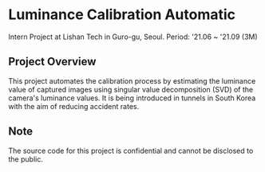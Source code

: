 # Luminance Calibration Automatic
Intern Project at Lishan Tech in Guro-gu, Seoul.
Period: '21.06 ~ '21.09 (3M)

## Project Overview
This project automates the calibration process by estimating the luminance value of captured images using singular value decomposition (SVD) of the camera's luminance values. It is being introduced in tunnels in South Korea with the aim of reducing accident rates.

## Note
The source code for this project is confidential and cannot be disclosed to the public.

